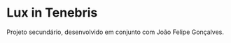 Lux in Tenebris
===============

Projeto secundário, desenvolvido em conjunto com João Felipe Gonçalves.
